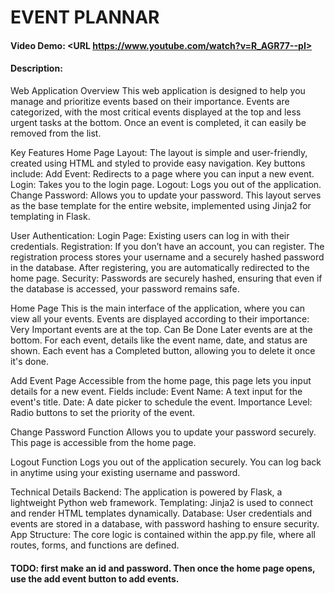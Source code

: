 # EVENT PLANNAR
#### Video Demo:  <URL https://www.youtube.com/watch?v=R_AGR77--pI>
#### Description: 
Web Application Overview
This web application is designed to help you manage and prioritize events based on their importance. Events are categorized, with the most critical events displayed at the top and less urgent tasks at the bottom. Once an event is completed, it can easily be removed from the list.

Key Features
    Home Page Layout: The layout is simple and user-friendly, created using HTML and styled to provide easy navigation.
    Key buttons include:
        Add Event: Redirects to a page where you can input a new event.
        Login: Takes you to the login page.
        Logout: Logs you out of the application.
        Change Password: Allows you to update your password.
    This layout serves as the base template for the entire website, implemented using Jinja2 for templating in Flask.


User Authentication:
    Login Page: Existing users can log in with their credentials.
    Registration: If you don’t have an account, you can register. The registration process stores your username and a securely hashed password in the database. After registering, you are automatically redirected to the home page.
    Security: Passwords are securely hashed, ensuring that even if the database is accessed, your password remains safe.


Home Page
This is the main interface of the application, where you can view all your events.
Events are displayed according to their importance:
    Very Important events are at the top.
    Can Be Done Later events are at the bottom.
For each event, details like the event name, date, and status are shown.
Each event has a Completed button, allowing you to delete it once it's done.

Add Event Page
Accessible from the home page, this page lets you input details for a new event.
Fields include:
    Event Name: A text input for the event's title.
    Date: A date picker to schedule the event.
    Importance Level: Radio buttons to set the priority of the event.

Change Password Function
Allows you to update your password securely.
This page is accessible from the home page.

Logout Function
Logs you out of the application securely.
You can log back in anytime using your existing username and password.

Technical Details
    Backend: The application is powered by Flask, a lightweight Python web framework.
    Templating: Jinja2 is used to connect and render HTML templates dynamically.
    Database: User credentials and events are stored in a database, with password hashing to ensure security.
    App Structure: The core logic is contained within the app.py file, where all routes, forms, and functions are defined.

#### TODO: first make an id and password. Then once the home page opens, use the add event button to add events.